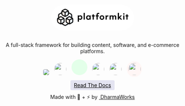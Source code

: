 <div align="center">
    <img  height="50"    src="logos/logo-black.svg" style=" max-width: 250px;
    background: #fff;
    padding: 10px 15px;
    display: block;
    cursor: pointer;
    border-radius: 35px;"
    onclick="window.location.assign('#/generator')"/><br>

<quote>A full-stack framework for building content, software, and e-commerce platforms.</quote>

<img class="raised" src="https://upload.wikimedia.org/wikipedia/commons/thumb/4/48/Markdown-mark.svg/416px-Markdown-mark.svg.png" style="background:#fff;border-radius:4px;margin:0px;max-height:33px;"/>

<img class="raised" src="https://github.com/graphql/graphql-spec/blob/master/resources/GraphQL%20Logo.png?raw=true" style="margin:0px 0px 0px 10px;width:33px;height:33px;padding:-10px;border-radius:33px;"/>

<div class="raised" style="background-color:#e3ffe9; background-image:url('https://raw.githubusercontent.com/github/explore/80688e429a7d4ef2fca1e82350fe8e3517d3494d/topics/vue/vue.png'); background-size:66%;border-radius:33px;width:33px;display:inline-block;background-repeat:no-repeat; background-position:center center;height:33px;padding:5px 5px 5px 5px;margin:0px 0px 0px 10px;"></div>

<img class="raised" src="https://gridsome.org/logos/logo-circle-dark.svg" style="margin:0px 0px 0px 10px;width:33px;height:33px;padding:-10px;border-radius:33px;"/>

<img class="raised" src="https://upload.wikimedia.org/wikipedia/commons/thumb/b/b2/Bootstrap_logo.svg/1200px-Bootstrap_logo.svg.png" style="width:33px;height:33px;margin:0px 0px 0px 10px;height:33px;padding:-10px;border-radius:33px;"/>

<img class="raised" src="https://github.com/laravel/art/blob/master/laravel-logo.png?raw=true" style="width:33px;height:33px;background:#fff6f5;border-radius:33px;padding:5px 3px 5px 5px;margin: 0px 0px 0px 10px;height: 33px;"/>

<br>

<a href="#/readme" style="background:#e4e4f1;padding:5px 10px; border-radius:4px;color:#000 !important;">Read The Docs</a>

<span style="display:inline-block;">Made with 💖 + ⚡ by <a href="https://www.dharmaworks.com" target="_blank">&nbsp;DharmaWorks</a></span> 

</div>